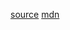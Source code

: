 [source](https://www.sitepoint.com/lodash-features-replace-es6/)
[mdn](https://developer.mozilla.org/docs/Web/JavaScript/Reference/Global_Objects/Array/map)
